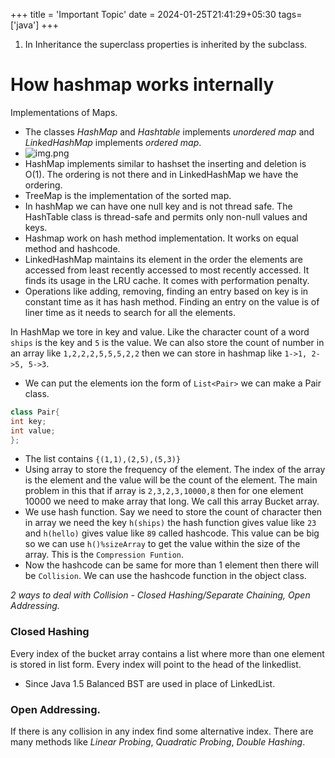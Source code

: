 +++
title = 'Important Topic'
date = 2024-01-25T21:41:29+05:30
tags=['java']
+++


1. In Inheritance the superclass properties is inherited by the subclass.


# How hashmap works internally

Implementations of Maps.
- The classes *HashMap* and *Hashtable* implements *unordered map* and *LinkedHashMap* implements *ordered map*.
- ![img.png](/images/img32.png)
- HashMap implements similar to hashset the inserting and deletion is O(1). The ordering is not there and in LinkedHashMap we have the ordering. 
- TreeMap is the implementation of the sorted map.
- In hashMap we can have one null key and is not thread safe. The HashTable class is thread-safe and permits only non-null values and keys.
- Hashmap work on hash method implementation. It works on equal method and hashcode.
- LinkedHashMap maintains its element in the order the elements are accessed from least recently accessed to most recently accessed. It finds its usage in the LRU cache. It comes with performation penalty.
- Operations like adding, removing, finding an entry based on key is in constant time as it has hash method. Finding an entry on the value is of liner time as it needs to search for all the elements.

In HashMap we tore in key and value. Like the character count of a word `ships` is the key and `5` is the value. We can also store the count of number in an array like `1,2,2,2,5,5,5,2,2` then we can store in hashmap like `1->1, 2->5, 5->3`.
- We can put the elements ion the form of `List<Pair>` we can make a Pair class. 
```java
class Pair{
int key;
int value;
};
```
- The list contains `{(1,1),(2,5),(5,3)}`
- Using array to store the frequency of the element. The index of the array is the element and the value will be the count of the element. The main problem in this that if array is `2,3,2,3,10000,8` then for one element 10000 we need to make array that long. We call this array Bucket array.
- We use hash function. Say we need to store the count of character then in array we need the key `h(ships)` the hash function gives value like `23` and `h(hello)` gives value like `89` called hashcode. This value can be big so we can use `h()%sizeArray` to get the value within the size of the array. This is the `Compression Funtion`.
- Now the hashcode can be same for more than 1 element then there will be `Collision`. We can use the hashcode function in the object class.

*2 ways to deal with Collision - Closed Hashing/Separate Chaining, Open Addressing.*

### Closed Hashing
Every index of the bucket array contains a list where more than one element is stored in list form.
Every index will point to the head of the linkedlist.
- Since Java 1.5 Balanced BST are used in place of LinkedList.

### Open Addressing.
If there is any collision in any index find some alternative index. There are many methods like *Linear Probing*, *Quadratic Probing*, *Double Hashing*.